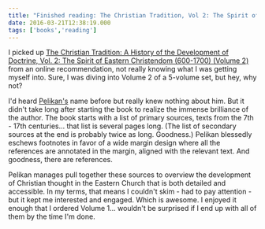 ```yaml
---
title: "Finished reading: The Christian Tradition, Vol 2: The Spirit of Eastern Christendom (600-1700) by Jaroslav Pelikan"
date: 2016-03-21T12:38:19.000
tags: ['books','reading']
---
```


I picked up [The Christian Tradition: A History of the Development of Doctrine, Vol. 2: The Spirit of Eastern Christendom (600-1700) (Volume 2)](http://amzn.to/1RuI8e7) from an online recommendation, not really knowing what I was getting myself into. Sure, I was diving into Volume 2 of a 5-volume set, but hey, why not?

I'd heard [Pelikan's](https://en.wikipedia.org/wiki/Jaroslav_Pelikan) name before but really knew nothing about him. But it didn't take long after starting the book to realize the immense brilliance of the author. The book starts with a list of primary sources, texts from the 7th - 17th centuries... that list is several pages long. (The list of secondary sources at the end is probably twice as long. Goodness.) Pelikan blessedly eschews footnotes in favor of a wide margin design where all the references are annotated in the margin, aligned with the relevant text. And goodness, there are references.

Pelikan manages pull together these sources to overview the development of Christian thought in the Eastern Church that is both detailed and accessible. In my terms, that means I couldn't skim - had to pay attention - but it kept me interested and engaged. Which is awesome. I enjoyed it enough that I ordered Volume 1... wouldn't be surprised if I end up with all of them by the time I'm done.
